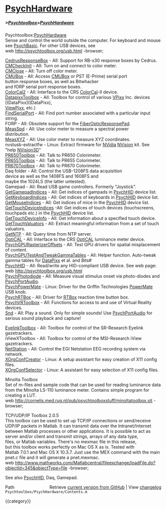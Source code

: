 # [PsychHardware](PsychHardware)
##### >[Psychtoolbox](Psychtoolbox)>[PsychHardware](PsychHardware)

Psychtoolbox:[PsychHardware](PsychHardware)  
Sense and control the world outside the computer. For keyboard and mouse   
see [PsychBasic](PsychBasic). For other USB devices, see  
web http://psychtoolbox.org/usb.html -browser;  
  
  
[CedrusResponseBox](CedrusResponseBox)   - All: Support for RB-x30 response boxes by Cedrus.  
[CMCheckInit](CMCheckInit)         - All: Turn on and connect to color meter.  
[CMClose](CMClose)             - All: Turn off color meter.  
[CMUBox](CMUBox)              - All: Access [CMUBox](CMUBox) or PST (E-Prime) serial port  
                           button response boxes, as well as Bitwhacker  
                           and fORP serial port response boxes.  
[ColorCal2](ColorCal2)           - All: Interface to the CRS [ColorCal](ColorCal)-II device.  
[DatapixxToolbox](DatapixxToolbox)     - All: Toolbox for control of various [VPixx](VPixx) Inc. devices [(DataPixx]((DataPixx),  
                           [ViewPixx](ViewPixx), etc.)  
[FindSerialPort](FindSerialPort)      - All: Find port number associated with a particular input string.  
FORP                - All: Obsolete support for the [FiberOpticResponsePad](FiberOpticResponsePad).  
[MeasSpd](MeasSpd)             - All: Use color meter to measure a spectral power   
                           distribution.  
[MeasXYZ](MeasXYZ)             - All: Use color meter to measure XYZ coordinates.  
nvstusb-extractfw   - Linux: Extract firmware for [NVidia](NVidia) [NVision](NVision) kit. See "help [NVision3D](NVision3D)"  
[PR650Toolbox](PR650Toolbox)        - All: Talk to PR650 Colorimeter.  
[PR655Toolbox](PR655Toolbox)        - All: Talk to PR655 Colorimeter.  
[PR670Toolbox](PR670Toolbox)        - All: Talk to PR670 Colorimeter.  
Daq folder          - All: Control the USB-1208FS data acquisition  
                           device as well as the 1408FS and 1608FS and  
                           maybe the 1024LS (the latter untested).  
Gamepad             - All: Read USB game controllers. Formerly "Joystick".  
[GetGamepadIndices](GetGamepadIndices)   - All: Get indices of gampads in [PsychHID](PsychHID) device list.  
[GetKeyboardIndices](GetKeyboardIndices)  - All: Get indices of keyboards in [PsychHID](PsychHID) device list.  
[GetMouseIndices](GetMouseIndices)     - All: Get indices of mice in the [PsychHID](PsychHID) device list.  
[GetTouchDeviceIndices](GetTouchDeviceIndices) -All: Get indices of touch devices (touchscreens, touchpads etc.) in the [PsychHID](PsychHID) device list.  
[GetTouchDeviceInfo](GetTouchDeviceInfo)  - All: Get information about a specified touch device.  
[GetTouchValuators](GetTouchValuators)   - All: Extract meaningful information from a set of touch valuators.  
[GetNTP](GetNTP)              - All: Query time from NTP server.  
[OptiCAL](OptiCAL)             - All: Interface to the CRS [OptiCAL](OptiCAL) luminance meter device.  
[PsychGPURasterizerOffsets](PsychGPURasterizerOffsets) - All: Test GPU drivers for spatial misplacement of content.  
[PsychGPUTestAndTweakGammaTables](PsychGPUTestAndTweakGammaTables) - All: Helper function. Auto-tweak gamma tables for [DataPixx](DataPixx) et al. and Bits\#  
[PsychHID](PsychHID)            - All: Read/write any HID-compliant USB device. See web page:  
                           web http://psychtoolbox.org/usb.html  
[PsychPhotodiode](PsychPhotodiode)     - All: Measure visual stimulus onset via photo-diodes and [PsychPortAudio](PsychPortAudio).  
[PsychPowerMate](PsychPowerMate)    - Linux: Driver for the Griffin Technologies [PowerMate](PowerMate) USB knob.  
[PsychRTBox](PsychRTBox)          - All: Driver for [RTBox](RTBox) reaction time button box.  
[PsychVRToolbox](PsychVRToolbox)      - All: Functions for access to and use of Virtual Reality devices.  
[Snd](Snd)                 - All: Play a sound. Only for simple sounds! Use [PsychPortAudio](PsychPortAudio) for serious sound playback and capture!  
  
[EyelinkToolbox](EyelinkToolbox)      - All: Toolbox for control of the SR-Research Eyelink gazetrackers.  
iViewXToolbox       - All: Toolbox for control of the MSI-Research iView gazetrackers.  
[NetStation](NetStation)          - All: Control the EGI Netstation EEG recording system via network.  
[XOrgConfCreator](XOrgConfCreator)   - Linux: A setup assistant for easy creation of X11 config files.  
[XOrgConfSelector](XOrgConfSelector)  - Linux: A assistant for easy selection of X11 config files.  
  
Minolta Toolbox  
Set of m-files and sample code that can be used for reading luminance data  
from the Minolta LS-110 luminance meter. Contains simple program for   
creating a LUT.  
web http://cornelis.med.rug.nl/pub/psychtoolboxstuff/minoltatoolbox.sit -browser;  
  
TCP/UDP/IP Toolbox 2.0.5  
This toolbox can be used to set up TCP/IP connections or send/receive   
UDP/IP packets in Matlab. It can transmit data over the Intranet/Internet   
between Matlab processes or other applications. It is possible to act as   
server and/or client and transmit strings, arrays of any data type,   
files, or Matlab variables. There's no mexmac file in this release,   
but this toolbox works perfectly on Mac OS X as is. Tested with   
Matlab 7.0.1 and Mac OS X 10.3.7. Just use the MEX command with the main   
pnet.c file and it will generate a pnet.mexmac.  
web http://www.mathworks.com/Matlabcentral/fileexchange/loadFile.do?objectId=345&objectType=file -browser;  
  
See also [PsychHID](PsychHID), Daq, Gamepad.  




<div class="code_header" style="text-align:right;">
  <span style="float:left;">Path&nbsp;&nbsp;</span> <span class="counter">Retrieve <a href=
  "https://raw.github.com/Psychtoolbox-3/Psychtoolbox-3/beta/Psychtoolbox/PsychHardware/Contents.m">current version from GitHub</a> | View <a href=
  "https://github.com/Psychtoolbox-3/Psychtoolbox-3/commits/beta/Psychtoolbox/PsychHardware/Contents.m">changelog</a></span>
</div>
<div class="code">
  <code>Psychtoolbox/PsychHardware/Contents.m</code>
</div>

{{category}}